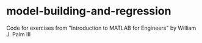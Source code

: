 # model-building-and-regression
Code for exercises from "Introduction to MATLAB for Engineers" by William J. Palm III
